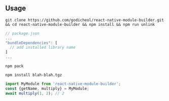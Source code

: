 ## Usage

```console
git clone https://github.com/godicheol/react-native-module-builder.git && cd react-native-module-builder && npm install && npm run unlink
```

```js
// package.json
...
"bundleDependencies": [
  // add installed library name
]
...
```

```console
npm pack
```

```console
npm install blah-blah.tgz
```

```js
import MyModule from 'react-native-module-builder';
const {getName, multiply} = MyModule;
await multiply(1, 2); // 2
```